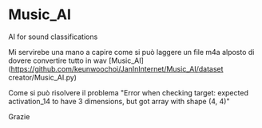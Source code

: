 # Music_AI
AI for sound classifications

Mi servirebe una mano a capire come si può laggere un file m4a alposto di dovere convertire tutto in wav
[Music_AI](https://github.com/keunwoochoi/JanInInternet/Music_AI/dataset creator/Music_AI.py)

Come si può risolvere il problema "Error when checking target: expected activation_14 to have 3 dimensions, but got array with shape (4, 4)"

Grazie
